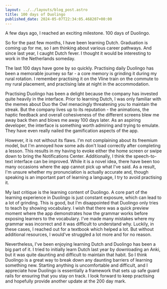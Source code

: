 ```yaml
---
layout: ../../layouts/blog_post.astro
title: 100 days of Duolingo
published_date: 2024-05-07T22:34:05.468207+00:00
---
```


A few days ago, I reached an exciting milestone. 100 days of Duolingo.

So for the past few months, I have been learning Dutch. Graduation is coming up for me, so I am thinking about various career pathways. And since last year, I caught Dutch fever. I thought it would be interesting to work in the Netherlands someday.

The last 100 days have gone by so quickly. Practising daily Duolingo has been a memorable journey so far - a core memory is grinding it during my rural rotation. I remember practising it on the Vline train on the commute to my rural placement, and practising late at night in the accommodation.

Practising Duolingo has been a delight because the company has invested quite heavily in the interface. Prior to learning Dutch, I was only familiar with the memes about Duo the Owl menacingly threatening you to maintain the streak. But the company lives up to its reputation - the animations, the haptic feedback and overall cohesiveness of the different screens blew me away back then and blows me away 100 days later. As an aspiring developer, the interface is something worth admiring and trying to emulate. They have even really nailed the gamification aspects of the app.

However, it is not without its flaws. I'm not complaining about its freemium model, but I'm annoyed how some ads don't load correctly after completing a lesson. This results in my having to evoke either the home screen or swipe down to bring the Notifications Center. Additionally, I think the speech-to-text interface can be improved. While it is a novel idea, there have been too many occasions where the app cannot pick up what I've said. As a result, I'm unsure whether my pronunciation is actually accurate and, though speaking is an important part of learning a language, I try to avoid practising it.

My last critique is the learning content of Duolingo. A core part of the learning experience in Duolingo is just constant exposure, which can lead to a lot of grinding. This is good, but I'm disappointed that Duolingo only tries to teach by showing vocabulary. I wish that there was a quick preview moment where the app demonstrates how the grammar works before exposing learners to the vocabulary. I've made many mistakes where my grammar was incorrect and it was difficult to understand why. Luckily, in these cases, I reached out for a textbook which helped a lot. But without additional resources, I would've struggled a lot more and for no reason.

Nevertheless, I've been enjoying learning Dutch and Duolingo has been a big part of it. I tried to initially learn Dutch last year by downloading an Anki, but it was quite daunting and difficult to maintain that habit. So I think Duolingo is a great way to break down any daunting barriers of learning something new. Starting anything is uncomfortable and difficult, and I appreciate how Duolingo is essentially a framework that sets up safe guard rails for ensuring that you stay on track. I look forward to keep practising and hopefully provide another update at the 200 day mark.
